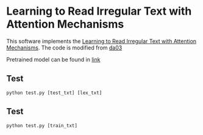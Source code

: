 Learning to Read Irregular Text with Attention Mechanisms
======================================

This software implements the [Learning to Read Irregular Text with Attention Mechanisms](http://www.cse.psu.edu/~duk17/papers/IJCAI17-IrregularText.pdf).
The code is modified from [da03](https://github.com/da03/Attention-OCR)

Pretrained model can be found in [link](https://drive.google.com/open?id=1YHg9cfUVQHXncW6z7NxhqYndV6aHoS1U)

Test
--------
    python test.py [test_txt] [lex_txt]
	
Test
--------
    python test.py [train_txt] 





